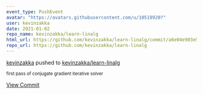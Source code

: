 ```yaml
---
event_type: PushEvent
avatar: "https://avatars.githubusercontent.com/u/10518920?"
user: kevinzakka
date: 2021-01-02
repo_name: kevinzakka/learn-linalg
html_url: https://github.com/kevinzakka/learn-linalg/commit/a6e04e903e5c9e00801b56a228c56fd8b8ba8c71
repo_url: https://github.com/kevinzakka/learn-linalg
---
```


<a href='https://github.com/kevinzakka' target='_blank'>kevinzakka</a> pushed to <a href='https://github.com/kevinzakka/learn-linalg' target='_blank'>kevinzakka/learn-linalg</a>

<small>first pass of conjugate gradient iterative solver</small>

<a href='https://github.com/kevinzakka/learn-linalg/commit/a6e04e903e5c9e00801b56a228c56fd8b8ba8c71' target='_blank'>View Commit</a>